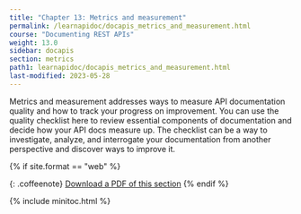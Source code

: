 ```yaml
---
title: "Chapter 13: Metrics and measurement"
permalink: /learnapidoc/docapis_metrics_and_measurement.html
course: "Documenting REST APIs"
weight: 13.0
sidebar: docapis
section: metrics
path1: learnapidoc/docapis_metrics_and_measurement.html
last-modified: 2023-05-28
---
```


Metrics and measurement addresses ways to measure API documentation quality and how to track your progress on improvement. You can use the quality checklist here to review essential components of documentation and decide how your API docs measure up. The checklist can be a way to investigate, analyze, and interrogate your documentation from another perspective and discover ways to improve it.

{% if site.format == "web" %}

{: .coffeenote}
<a class="coffee" href="https://www.buymeacoffee.com/learnapidoc/e/146075">Download a PDF of this section</a>
{% endif %}

{% include minitoc.html %}
